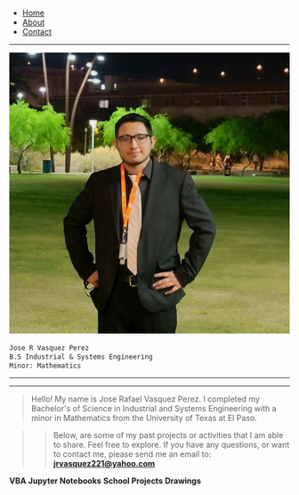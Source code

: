 <div>
    <ul>
        <li><a href="/VBA/KPI.md">Home</a></li>
        <li><a href="google.com">About</a></li>
        <li><a href="google.com">Contact</a></li>
    </ul>
</div>

--------------------------------
<link rel="stylesheet" href="styles.css">
<img src="pfppic.jpg" class="callout"/> 

    Jose R Vasquez Perez
    B.S Industrial & Systems Engineering
    Minor: Mathematics


------------------------------------
------------------------------------

> Hello! My name is Jose Rafael Vasquez Perez. I completed my Bachelor's of Science in Industrial and Systems Engineering with a minor in Mathematics from the University of Texas at El Paso. 

> > Below, are some of my past projects or activities that I am able to share. Feel free to explore. If you have any questions, or want to contact me, please send me an email to:  **jrvasquez221@yahoo.com**

**VBA**
**Jupyter Notebooks**
**School Projects**
**Drawings**

